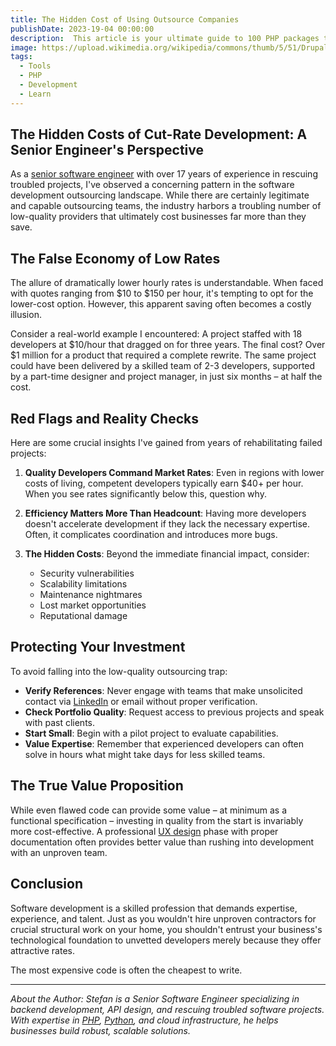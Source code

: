 ```yaml
---
title: The Hidden Cost of Using Outsource Companies
publishDate: 2023-19-04 00:00:00
description:  This article is your ultimate guide to 100 PHP packages that'll make your life as a developer a lot easier.
image: https://upload.wikimedia.org/wikipedia/commons/thumb/5/51/Drupal_logo_-_gray.png/640px-Drupal_logo_-_gray.png
tags:
  - Tools
  - PHP
  - Development
  - Learn
---
```


## The Hidden Costs of Cut-Rate Development: A Senior Engineer's Perspective

As a [senior software engineer](https://izdrail.com) with over 17 years of experience in rescuing troubled projects, 
I've observed a concerning pattern in the software development outsourcing landscape. 
While there are certainly legitimate and capable outsourcing teams, the industry harbors a troubling number of low-quality providers that ultimately cost businesses far more than they save.

## The False Economy of Low Rates

The allure of dramatically lower hourly rates is understandable. When faced with quotes ranging from $10 to $150 per hour, it's tempting to opt for the lower-cost option. However, this apparent saving often becomes a costly illusion.

Consider a real-world example I encountered: A project staffed with 18 developers at $10/hour that dragged on for three years. The final cost? Over $1 million for a product that required a complete rewrite. The same project could have been delivered by a skilled team of 2-3 developers, supported by a part-time designer and project manager, in just six months – at half the cost.

## Red Flags and Reality Checks

Here are some crucial insights I've gained from years of rehabilitating failed projects:

1. **Quality Developers Command Market Rates**: Even in regions with lower costs of living, competent developers typically earn $40+ per hour. When you see rates significantly below this, question why.

2. **Efficiency Matters More Than Headcount**: Having more developers doesn't accelerate development if they lack the necessary expertise. Often, it complicates coordination and introduces more bugs.

3. **The Hidden Costs**: Beyond the immediate financial impact, consider:
    - Security vulnerabilities
    - Scalability limitations
    - Maintenance nightmares
    - Lost market opportunities
    - Reputational damage

## Protecting Your Investment

To avoid falling into the low-quality outsourcing trap:

- **Verify References**: Never engage with teams that make unsolicited contact via [LinkedIn](https://www.linkedin.com/) or email without proper verification.
- **Check Portfolio Quality**: Request access to previous projects and speak with past clients.
- **Start Small**: Begin with a pilot project to evaluate capabilities.
- **Value Expertise**: Remember that experienced developers can often solve in hours what might take days for less skilled teams.

## The True Value Proposition

While even flawed code can provide some value – at minimum as a functional specification – investing in quality from the start is invariably more cost-effective. A professional [UX design](https://en.wikipedia.org/wiki/User_experience_design) phase with proper documentation often provides better value than rushing into development with an unproven team.

## Conclusion

Software development is a skilled profession that demands expertise, experience, and talent. Just as you wouldn't hire unproven contractors for crucial structural work on your home, you shouldn't entrust your business's technological foundation to unvetted developers merely because they offer attractive rates.

The most expensive code is often the cheapest to write.

---

*About the Author: Stefan is a Senior Software Engineer specializing in backend development, API design, and rescuing troubled software projects. With expertise in [PHP](https://www.php.net/), [Python](https://www.python.org/), and cloud infrastructure, he helps businesses build robust, scalable solutions.*
